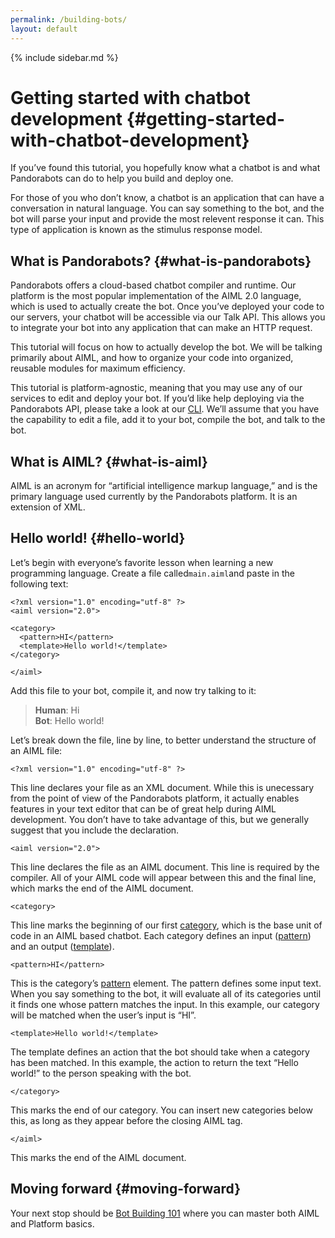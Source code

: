 ```yaml
---
permalink: /building-bots/
layout: default
---
```


{% include sidebar.md %}
<div markdown="1" class="pb-docs__content">

# Getting started with chatbot development {#getting-started-with-chatbot-development}

If you’ve found this tutorial, you hopefully know what a chatbot is and what Pandorabots can do to help you build and deploy one.

For those of you who don’t know, a chatbot is an application that can have a conversation in natural language. You can say something to the bot, and the bot will parse your input and provide the most relevent response it can. This type of application is known as the stimulus response model.

## What is Pandorabots? {#what-is-pandorabots}

Pandorabots offers a cloud-based chatbot compiler and runtime. Our platform is the most popular implementation of the AIML 2.0 language, which is used to actually create the bot. Once you’ve deployed your code to our servers, your chatbot will be accessible via our Talk API. This allows you to integrate your bot into any application that can make an HTTP request.

This tutorial will focus on how to actually develop the bot. We will be talking primarily about AIML, and how to organize your code into organized, reusable modules for maximum efficiency.

This tutorial is platform-agnostic, meaning that you may use any of our services to edit and deploy your bot. If you’d like help deploying via the Pandorabots API, please take a look at our [CLI](https://github.com/pandorabots/pb-cli). We’ll assume that you have the capability to edit a file, add it to your bot, compile the bot, and talk to the bot.

## What is AIML? {#what-is-aiml}

AIML is an acronym for “artificial intelligence markup language,” and is the primary language used currently by the Pandorabots platform. It is an extension of XML.

## Hello world! {#hello-world}

Let’s begin with everyone’s favorite lesson when learning a new programming language. Create a file called`main.aiml`and paste in the following text:

~~~
<?xml version="1.0" encoding="utf-8" ?>
<aiml version="2.0">

<category>
  <pattern>HI</pattern>
  <template>Hello world!</template>
</category>

</aiml>
~~~

Add this file to your bot, compile it, and now try talking to it:

> **Human**: Hi  
> **Bot**: Hello world!

Let’s break down the file, line by line, to better understand the structure of an AIML file:

~~~
<?xml version="1.0" encoding="utf-8" ?>
~~~

This line declares your file as an XML document. While this is unecessary from the point of view of the Pandorabots platform, it actually enables features in your text editor that can be of great help during AIML development. You don’t have to take advantage of this, but we generally suggest that you include the declaration.

~~~
<aiml version="2.0">
~~~

This line declares the file as an AIML document. This line is required by the compiler. All of your AIML code will appear between this and the final line, which marks the end of the AIML document.

~~~
<category>
~~~

This line marks the beginning of our first [category](http://docs.pandorabots.com/aiml/category), which is the base unit of code in an AIML based chatbot. Each category defines an input \([pattern](http://docs.pandorabots.com/aiml/pattern)\) and an output \([template](http://docs.pandorabots.com/aiml/template)\).

~~~
<pattern>HI</pattern>
~~~

This is the category’s [pattern](http://docs.pandorabots.com/aiml/pattern) element. The pattern defines some input text. When you say something to the bot, it will evaluate all of its categories until it finds one whose pattern matches the input. In this example, our category will be matched when the user’s input is “HI”.

~~~
<template>Hello world!</template>
~~~

The template defines an action that the bot should take when a category has been matched. In this example, the action to return the text “Hello world!” to the person speaking with the bot.

~~~
</category>
~~~

This marks the end of our category. You can insert new categories below this, as long as they appear before the closing AIML tag.

~~~
</aiml>
~~~

This marks the end of the AIML document.

## Moving forward {#moving-forward}

Your next stop should be [Bot Building 101](/building-bots/tutorial-building-bots-on-the-pandorabots-platform.md) where you can master both AIML and Platform basics.

</div>
